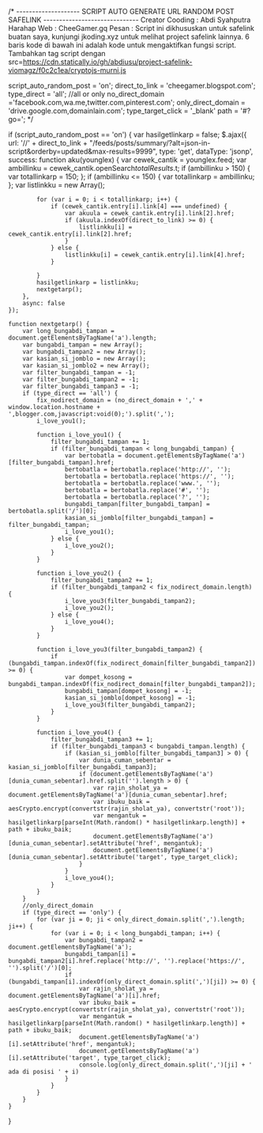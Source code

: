 /*
-------------------- SCRIPT AUTO GENERATE URL RANDOM POST SAFELINK ------------------------------
Creator Cooding : Abdi Syahputra Harahap
Web             : CheeGamer.gq
Pesan           : Script ini dikhususkan untuk safelink buatan saya, kunjungi jkoding.xyz untuk melihat project safelink lainnya. 
                  6 baris kode di bawah ini adalah kode untuk mengaktifkan fungsi script.
                  Tambahkan tag script dengan src=https://cdn.statically.io/gh/abdiusu/project-safelink-viomagz/f0c2c1ea/cryptojs-murni.js

script_auto_random_post = 'on';
direct_to_link = 'cheegamer.blogspot.com';
type_direct = 'all'; //all or only
no_direct_domain ='facebook.com,wa.me,twitter.com,pinterest.com';
only_direct_domain = 'drive.google.com,domainlain.com';
type_target_click = '_blank'
path = '#?go=';
*/

if (script_auto_random_post == 'on') {
    var hasilgetlinkarp = false;
    $.ajax({
        url: '//' + direct_to_link + "/feeds/posts/summary/?alt=json-in-script&orderby=updated&max-results=9999",
        type: 'get',
        dataType: 'jsonp',
        success: function aku(younglex) {
            var cewek_cantik = younglex.feed;
            var ambillinku = cewek_cantik.openSearch$totalResults.$t;
            if (ambillinku > 150) {
                var totallinkarp = 150;
            };
            if (ambillinku <= 150) {
                var totallinkarp = ambillinku;
            };
            var listlinkku = new Array();

            for (var i = 0; i < totallinkarp; i++) {
                if (cewek_cantik.entry[i].link[4] === undefined) {
                    var akuula = cewek_cantik.entry[i].link[2].href;
                    if (akuula.indexOf(direct_to_link) >= 0) {
                        listlinkku[i] = cewek_cantik.entry[i].link[2].href;
                    }
                } else {
                    listlinkku[i] = cewek_cantik.entry[i].link[4].href;
                }

            }
            hasilgetlinkarp = listlinkku;
            nextgetarp();
        },
        async: false
    });

    function nextgetarp() {
        var long_bungabdi_tampan = document.getElementsByTagName('a').length;
        var bungabdi_tampan = new Array();
        var bungabdi_tampan2 = new Array();
        var kasian_si_jomblo = new Array();
        var kasian_si_jomblo2 = new Array();
        var filter_bungabdi_tampan = -1;
        var filter_bungabdi_tampan2 = -1;
        var filter_bungabdi_tampan3 = -1;
        if (type_direct == 'all') {
            fix_nodirect_domain = (no_direct_domain + ',' + window.location.hostname + ',blogger.com,javascript:void(0);').split(',');
            i_love_you1();

            function i_love_you1() {
                filter_bungabdi_tampan += 1;
                if (filter_bungabdi_tampan < long_bungabdi_tampan) {
                    var bertobatla = document.getElementsByTagName('a')[filter_bungabdi_tampan].href;
                    bertobatla = bertobatla.replace('http://', '');
                    bertobatla = bertobatla.replace('https://', '');
                    bertobatla = bertobatla.replace('www.', '');
                    bertobatla = bertobatla.replace('#', '');
                    bertobatla = bertobatla.replace('?', '');
                    bungabdi_tampan[filter_bungabdi_tampan] = bertobatla.split('/')[0];
                    kasian_si_jomblo[filter_bungabdi_tampan] = filter_bungabdi_tampan;
                    i_love_you1();
                } else {
                    i_love_you2();
                }
            }

            function i_love_you2() {
                filter_bungabdi_tampan2 += 1;
                if (filter_bungabdi_tampan2 < fix_nodirect_domain.length) {
                    i_love_you3(filter_bungabdi_tampan2);
                    i_love_you2();
                } else {
                    i_love_you4();
                }
            }

            function i_love_you3(filter_bungabdi_tampan2) {
                if (bungabdi_tampan.indexOf(fix_nodirect_domain[filter_bungabdi_tampan2]) >= 0) {
                    var dompet_kosong = bungabdi_tampan.indexOf(fix_nodirect_domain[filter_bungabdi_tampan2]);
                    bungabdi_tampan[dompet_kosong] = -1;
                    kasian_si_jomblo[dompet_kosong] = -1;
                    i_love_you3(filter_bungabdi_tampan2);
                }
            }

            function i_love_you4() {
                filter_bungabdi_tampan3 += 1;
                if (filter_bungabdi_tampan3 < bungabdi_tampan.length) {
                    if (kasian_si_jomblo[filter_bungabdi_tampan3] > 0) {
                        var dunia_cuman_sebentar = kasian_si_jomblo[filter_bungabdi_tampan3];
                        if (document.getElementsByTagName('a')[dunia_cuman_sebentar].href.split('').length > 0) {
                            var rajin_sholat_ya = document.getElementsByTagName('a')[dunia_cuman_sebentar].href;
                            var ibuku_baik = aesCrypto.encrypt(convertstr(rajin_sholat_ya), convertstr('root'));
                            var mengantuk = hasilgetlinkarp[parseInt(Math.random() * hasilgetlinkarp.length)] + path + ibuku_baik;
                            document.getElementsByTagName('a')[dunia_cuman_sebentar].setAttribute('href', mengantuk);
                            document.getElementsByTagName('a')[dunia_cuman_sebentar].setAttribute('target', type_target_click);
                        }
                    }
                    i_love_you4();
                }
            }
        }
        //only_direct_domain
        if (type_direct == 'only') {
            for (var ji = 0; ji < only_direct_domain.split(',').length; ji++) {
                for (var i = 0; i < long_bungabdi_tampan; i++) {
                    var bungabdi_tampan2 = document.getElementsByTagName('a');
                    bungabdi_tampan[i] = bungabdi_tampan2[i].href.replace('http://', '').replace('https://', '').split('/')[0];
                    if (bungabdi_tampan[i].indexOf(only_direct_domain.split(',')[ji]) >= 0) {
                        var rajin_sholat_ya = document.getElementsByTagName('a')[i].href;
                        var ibuku_baik = aesCrypto.encrypt(convertstr(rajin_sholat_ya), convertstr('root'));
                        var mengantuk = hasilgetlinkarp[parseInt(Math.random() * hasilgetlinkarp.length)] + path + ibuku_baik;
                        document.getElementsByTagName('a')[i].setAttribute('href', mengantuk);
                        document.getElementsByTagName('a')[i].setAttribute('target', type_target_click);
                        console.log(only_direct_domain.split(',')[ji] + ' ada di posisi ' + i)
                    }
                }
            }
        }
    }

}
